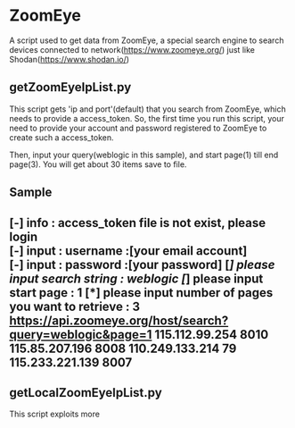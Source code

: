 # ZoomEye
A script used to get data from ZoomEye, a special search engine to search devices connected to network(https://www.zoomeye.org/)
just like Shodan(https://www.shodan.io/)

## getZoomEyeIpList.py
This script gets 'ip and port'(default) that you search from ZoomEye, which needs to provide a access_token. So, the first time 
you run this script, your need to provide your account and password registered to ZoomEye to create such a access_token.

Then, input your query(weblogic in this sample), and start page(1) till end page(3). You will get about 30 items save to file.

Sample
-------------------------------------------------------
 [-] info : access_token file is not exist, please login </br>
 [-] input : username :[your email account]</br>
 [-] input : password :[your password]
 [*] please input search string : weblogic
 [*] please input start page : 1
 [*] please input number of pages you want to retrieve : 3
 https://api.zoomeye.org/host/search?query=weblogic&page=1
 115.112.99.254 8010
 115.85.207.196 8008
 110.249.133.214 79
 115.233.221.139 8007
-------------------------------------------------------


## getLocalZoomEyeIpList.py
This script exploits more 
